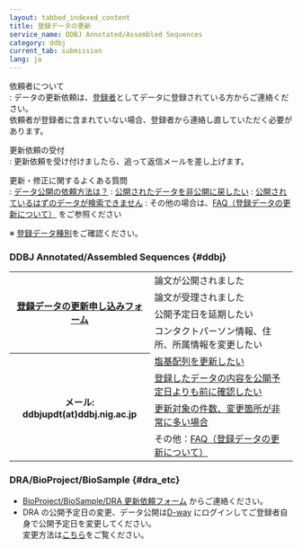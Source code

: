 ```yaml
---
layout: tabbed_indexed_content
title: 登録データの更新
service_name: DDBJ Annotated/Assembled Sequences
category: ddbj
current_tab: submission
lang: ja
---
```


依頼者について  
: データの更新依頼は、[登録者](/ddbj/submission.html#submitter)としてデータに登録されている方からご連絡ください。    
依頼者が登録者に含まれていない場合、登録者から連絡し直していただく必要があります。

更新依頼の受付  
: 更新依頼を受け付けましたら、追って返信メールを差し上げます。

更新・修正に関するよくある質問  
: [データ公開の依頼方法は？](/faq/ja/request-release.html)
: [公開されたデータを非公開に戻したい](/faq/ja/restore-released-data-private.html)
: [公開されているはずのデータが検索できません](/faq/ja/cannot-find-data-already-published.html)
: その他の場合は、[FAQ（登録データの更新について）](/faq/ja/index.html?keyword=%E6%9B%B4%E6%96%B0) をご参照ください


※ [登録データ種別](/documents/data-categories.html)をご確認ください。

### DDBJ Annotated/Assembled Sequences {#ddbj}

<table>
  <tbody>
    <tr>
      <th class="first" rowspan="4"><a href="https://docs.google.com/forms/d/e/1FAIpQLScfGjcoEnGgFq0vZ30eDB_zGDy7locmPh_4OCsGErVk8vatvA/viewform">登録データの更新申し込みフォーム</a></th>
      <td class="second">論文が公開されました</td>
    </tr>
    <tr>
      <td class="second">論文が受理されました</td>
    </tr>
    <tr>
      <td class="second">公開予定日を延期したい</td>
    </tr>
    <tr>
      <td class="second">コンタクトパーソン情報、住所、所属情報を変更したい</td>
    </tr>
    <tr>
      <th class="borderbtm" rowspan="4">メール: ddbjupdt(at)ddbj.nig.ac.jp</th>
      <td class="second"><a href="/faq/ja/update-sequence.html">塩基配列を更新したい</a></td>
    </tr>          
    <tr>
      <td class="second"><a href="/faq/ja/data-confirm-before-hold-date.html">登録したデータの内容を公開予定日よりも前に確認したい</a></td>
    </tr>      
    <tr>
      <td class="second"><a href="/faq/ja/how-to-update-many-entries.html">更新対象の件数、変更箇所が非常に多い場合</a></td>
    </tr>  
    <tr>
      <td class="second">その他：<a href="/faq/ja/index.html?keyword=%E6%9B%B4%E6%96%B0">FAQ（登録データの更新について）</a> </td>
    </tr>                                                
  </tbody>
</table>

### DRA/BioProject/BioSample {#dra_etc}
- <a href="https://forms.gle/wgopyMioibGpMyBr6">BioProject/BioSample/DRA 更新依頼フォーム</a> からご連絡ください。
- DRA の公開予定日の変更、データ公開は<a href="/D-way/">D-way</a> にログインしてご登録者自身で公開予定日を変更してください。    
変更方法は<a href="/dra/update.html#change-hold-date">こちら</a>をご覧ください。
